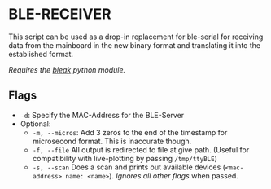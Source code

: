 # BLE-RECEIVER
This script can be used as a drop-in replacement for ble-serial for receiving data from the mainboard in the new binary format and translating it into the established format.

*Requires the [bleak](https://github.com/hbldh/bleak) python module.*

## Flags
- `-d`: Specify the MAC-Address for the BLE-Server
- Optional: 
  - `-m, --micros`: Add 3 zeros to the end of the timestamp for microsecond format. This is inaccurate though.
  - `-f, --file` All output is redirected to file at give path. (Useful for compatibility with live-plotting by passing `/tmp/ttyBLE`)
  - `-s, --scan` Does a scan and prints out available devices (`<mac-address> name: <name>`). *Ignores all other flags* when passed.
